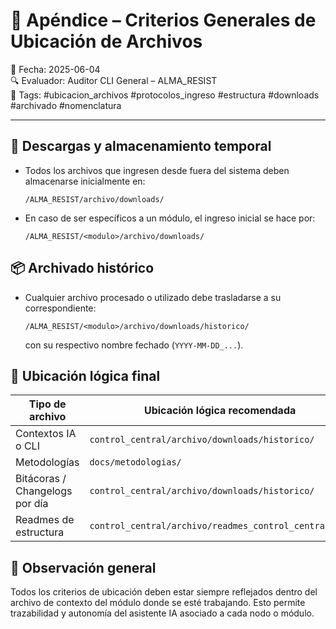 
# 📎 Apéndice – Criterios Generales de Ubicación de Archivos

📅 Fecha: 2025-06-04  
🔍 Evaluador: Auditor CLI General – ALMA_RESIST  
🔖 Tags: #ubicacion_archivos #protocolos_ingreso #estructura #downloads #archivado #nomenclatura

---

## 📂 Descargas y almacenamiento temporal

- Todos los archivos que ingresen desde fuera del sistema deben almacenarse inicialmente en:
  ```
  /ALMA_RESIST/archivo/downloads/
  ```
- En caso de ser específicos a un módulo, el ingreso inicial se hace por:
  ```
  /ALMA_RESIST/<modulo>/archivo/downloads/
  ```

## 📦 Archivado histórico

- Cualquier archivo procesado o utilizado debe trasladarse a su correspondiente:
  ```
  /ALMA_RESIST/<modulo>/archivo/downloads/historico/
  ```
  con su respectivo nombre fechado (`YYYY-MM-DD_...`).

## 📁 Ubicación lógica final

| Tipo de archivo                        | Ubicación lógica recomendada                                     |
|----------------------------------------|------------------------------------------------------------------|
| Contextos IA o CLI                     | `control_central/archivo/downloads/historico/`                  |
| Metodologías                           | `docs/metodologias/`                                            |
| Bitácoras / Changelogs por día         | `control_central/archivo/downloads/historico/`                  |
| Readmes de estructura                  | `control_central/archivo/readmes_control_central/...`           |

## 🧠 Observación general

Todos los criterios de ubicación deben estar siempre reflejados dentro del archivo de contexto del módulo donde se esté trabajando. Esto permite trazabilidad y autonomía del asistente IA asociado a cada nodo o módulo.

